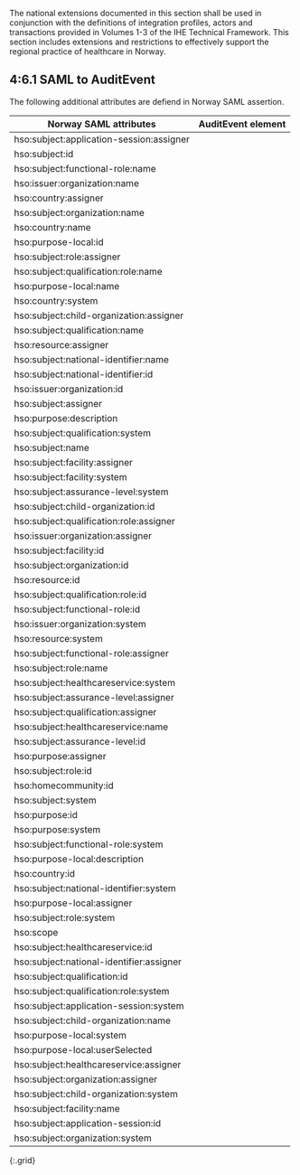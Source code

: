 The national extensions documented in this section shall be used in conjunction with the definitions of integration profiles, actors and transactions provided in Volumes 1-3 of the IHE Technical Framework. This section includes extensions and restrictions to effectively support the regional practice of healthcare in Norway.

## 4:6.1 SAML to AuditEvent

The following additional attributes are defiend in Norway SAML assertion.

Norway SAML attributes | AuditEvent element 
----|---- 
hso:subject:application-session:assigner |
hso:subject:id |
hso:subject:functional-role:name |
hso:issuer:organization:name |
hso:country:assigner |
hso:subject:organization:name |
hso:country:name |
hso:purpose-local:id |
hso:subject:role:assigner |
hso:subject:qualification:role:name |
hso:purpose-local:name |
hso:country:system |
hso:subject:child-organization:assigner |
hso:subject:qualification:name |
hso:resource:assigner |
hso:subject:national-identifier:name |
hso:subject:national-identifier:id |
hso:issuer:organization:id |
hso:subject:assigner |
hso:purpose:description |
hso:subject:qualification:system |
hso:subject:name |
hso:subject:facility:assigner |
hso:subject:facility:system |
hso:subject:assurance-level:system |
hso:subject:child-organization:id |
hso:subject:qualification:role:assigner |
hso:issuer:organization:assigner |
hso:subject:facility:id |
hso:subject:organization:id |
hso:resource:id |
hso:subject:qualification:role:id |
hso:subject:functional-role:id |
hso:issuer:organization:system |
hso:resource:system |
hso:subject:functional-role:assigner |
hso:subject:role:name |
hso:subject:healthcareservice:system |
hso:subject:assurance-level:assigner |
hso:subject:qualification:assigner |
hso:subject:healthcareservice:name |
hso:subject:assurance-level:id |
hso:purpose:assigner |
hso:subject:role:id |
hso:homecommunity:id |
hso:subject:system |
hso:purpose:id |
hso:purpose:system |
hso:subject:functional-role:system |
hso:purpose-local:description |
hso:country:id |
hso:subject:national-identifier:system |
hso:purpose-local:assigner |
hso:subject:role:system |
hso:scope |
hso:subject:healthcareservice:id |
hso:subject:national-identifier:assigner |
hso:subject:qualification:id |
hso:subject:qualification:role:system |
hso:subject:application-session:system |
hso:subject:child-organization:name |
hso:purpose-local:system |
hso:purpose-local:userSelected |
hso:subject:healthcareservice:assigner |
hso:subject:organization:assigner |
hso:subject:child-organization:system |
hso:subject:facility:name |
hso:subject:application-session:id |
hso:subject:organization:system |
{:.grid}


